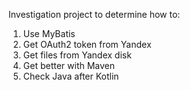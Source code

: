 Investigation project to determine how to:
1) Use MyBatis
2) Get OAuth2 token from Yandex
3) Get files from Yandex disk
4) Get better with Maven
5) Check Java after Kotlin